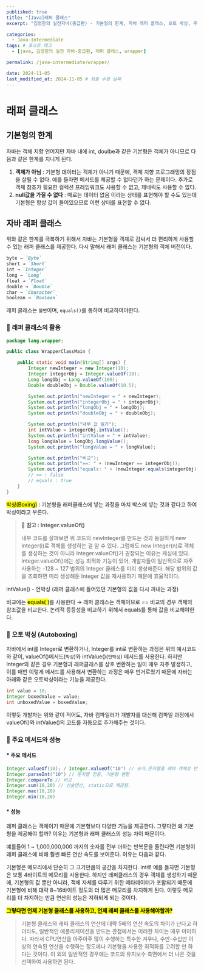 ```yaml
---
published: true
title: "[Java]래퍼 클래스"
excerpt: "김영한의 실전자바(중급편) - 기본형의 한계, 자바 래퍼 클래스, 오토 박싱, 주요 메서드와 성능"

categories:
  - Java-Intermediate
tags: # 포스트 태그
  - [java, 김영한의 실전 자바-중급편, 래퍼 클래스, wrapper] 

permalink: /java-intermediate/wrapper/

date: 2024-11-05
last_modified_at: 2024-11-05 # 최종 수정 날짜
---
```


# 래퍼 클래스

## 기본형의 한계

자바는 객체 지향 언어지만 자바 내에 int, doulbe과 같은 기본형은 객체가 아니므로 다음과 같은 한계를 지니게 된다.

1. **객체가 아님** : 기본형 데이터는 객체가 아니기 때문에, 객체 지향 프로그래밍의 장점을 살릴 수 없다. 예를 들자면 메서드를 제공할 수 없다던가 하는 문제이다. 추가로 객체 참조가 필요한 컬렉션 프레임워크도 사용할 수 없고, 제네릭도 사용할 수 없다.
2. **null값을 가질 수 없다** : 때로는 데이터 없음 이라는 상태를 표현해야 할 수도 있는데 기본형은 항상 값이 들어있으므로 이런 상태를 표현할 수 없다.

## 자바 래퍼 클래스

위와 같은 한계를 극복하기 위해서 자바는 기본형을 객체로 감싸서 더 편리하게 사용할 수 있는 래퍼 클래스를 제공한다. 다시 말해서 래퍼 클래스는 기본형의 객체 버전이다. 

```markdown
byte → `Byte`
short → `Short`
int → `Integer`
long → `Long`
float → `Float`
double → `Double`
char → `Character`
boolean → `Boolean`
```

래퍼 클래스는 `불변`이며, `equals()`를 통하여 비교하여야한다. 

### 📌 래퍼 클래스의 활용

```java
package lang.wrapper;

public class WrapperClassMain {

    public static void main(String[] args) {
      	Integer newInteger = new Integer(10);
        Integer integerObj = Integer.valueOf(10); 
        Long longObj = Long.valueOf(100);
        Double doubleObj = Double.valueOf(10.5);

        System.out.println("newInteger = " + newInteger);
        System.out.println("integerObj = " + integerObj);
        System.out.println("longObj = " + longObj);
        System.out.println("doubleObj = " + doubleObj);

        System.out.println("내부 값 읽기");
        int intValue = integerObj.intValue();
        System.out.println("intValue = " + intValue);
        long longValue = longObj.longValue();
        System.out.println("longValue = " + longValue);

        System.out.println("비교");
        System.out.println("==: " + (newInteger == integerObj));
        System.out.println("equals: " + (newInteger.equals(integerObj)));
      	// == : false
      	// equals : true
    }
}

```

<mark>박싱(Boxing)</mark> :  기본형을 래퍼클래스에 넣는 과정을 마치 박스에 넣는 것과 같다고 하여 박싱이라고 부른다.

> 📍 **참고 : Integer.valueOf()** 
>
> 내부 코드를 살펴보면 위 코드의 newInteger를 만드는 것과 동일하게 new Integer(i)로 객체를 생성하는 걸 알 수 있다. 그럼에도 new Integer(n)로 객체를 생성하는 것이 아니라 Integer.valueOf()가 권장되는 이유는 캐싱에 있다. Integer.valueOf()에는 성능 최적화 기능이 있어, 개발자들이 일반적으로 자주 사용하는 -128 ~ 127 범위의 Integer 클래스를 미리 생성해준다. 해당 범위의 값을 조회하면 미리 생성해둔 Integer 값을 재사용하기 때문에 효율적이다. 

intValue() - 언박싱 (래퍼 클래스에 들어있던 기본형의 값을 다시 꺼내는 과정)

비교에는 <mark>equals( )</mark>를 사용한다 → 래퍼 클래스는 객체이므로 == 비교의 경우 객체의 참조값을 비교한다. 논리적 등등성을 비교하기 위해서 equals를 통해 값을 비교해야한다.

### 📌 오토 박싱 (Autoboxing)

자바에서 int를 Integer로 변환하거나, Integer를 int로 변환하는 과정은 위의 예시코드와 같이, valueOf()메서드(`박싱`)와 intValue()(`언박싱`) 메서드를 사용한다. 하지만 Integer와 같은 경우 기본형과 래퍼클래스를 상호 변환하는 일이 매우 자주 발생하고, 이를 매번 이렇게 메서드를 사용해서 변환하는 과정은 매우 번거로웠기 때문에 자바는 아래와 같은 오토박싱이라는 기능을 제공한다. 

```java
int value = 10;
Integer boxedValue = value;
int unboxedValue = boxedValue;
```

이렇듯 개발자는 위와 같이 적어도, 자바 컴파일러가 개발자를 대신해 컴파일 과정에서valueOf()와 intValue()의 코드를 자동으로 추가해주는 것이다. 

### 📌 주요 메서드와 성능 

#### * 주요 메서드

```java
Integer.valueOf(10); / Integer.valueOf("10") // 숫자,문자열을 래퍼 객체로 반환
Integer.parseInt("10") // 문자열 전용, 기본형 변환
Integer.compareTo // 비교
Integer.sum(10,20) // 산술연산, static으로 제공됨.
Integer.max(10,20)
Integer.min(10,20)
```

#### * 성능

래퍼 클래스는 객체이기 때문에 기본형보다 다양한 기능을 제공한다. 그렇다면 왜 기본형을 제공해야 할까? 이유는 기본형과 래퍼 클래스의 성능 차이 때문이다. 

예를들어 1 ~ 1,000,000,000 까지의 숫자를 전부 더하는 반복문을 돌린다면 기본형이 래퍼 클래스에 비해 훨씬 빠른 연산 속도를 보여준다. 이유는 다음과 같다.

기본형은 메모리에서 단순히 그 크기만큼의 공간을 차지한다. int로 예를 들자면 기본형은 보통 4바이트의 메모리를 사용한다. 하지만 래퍼클래스의 경우 객체를 생성하기 때문에, 기본형의 값 뿐만 아니라, 객체 자체를 다루기 위한 메타데이터가 포함되기 때문에 기본형에 비해 대략 8~16바이트 정도의 더 많은 메모리를 차지하게 된다. 이렇듯 메모리를 더 차지하는 만큼 연산의 성능은 저하되게 되는 것이다.

**<mark>그렇다면 언제 기본형 클래스를 사용하고, 언제 래퍼 클래스를 사용해야할까?</mark>**

> 기본형 클래스와 래퍼 클래스의 연산에 대략 5배의 연산 속도의 차이가 난다고 하더라도, 일반적인 애플리케이션을 만드는 관점에서는 이러한 차이는 매우 미미하다. 따라서 CPU연산을 아주아주 많이 수행하는 특수한 겨우나, 수만-수십만 이상의 연속된 연산을 수행하는 정도에나 기본형을 사용한 최적화를 고려할 만 하다는 것이다. 이 외의 일반적인 경우에는 코드의 유지보수 측면에서 더 나은 것을 선택하여 사용하면 된다.

